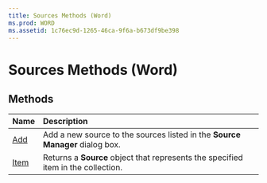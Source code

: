 ```yaml
---
title: Sources Methods (Word)
ms.prod: WORD
ms.assetid: 1c76ec9d-1265-46ca-9f6a-b673df9be398
---
```



# Sources Methods (Word)

## Methods



|**Name**|**Description**|
|:-----|:-----|
|[Add](sources-add-method-word.md)|Add a new source to the sources listed in the  **Source Manager** dialog box.|
|[Item](sources-item-method-word.md)|Returns a  **Source** object that represents the specified item in the collection.|

